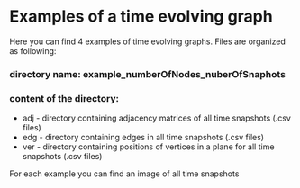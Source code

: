 # Examples of a time evolving graph
Here you can find 4 examples of time evolving graphs. Files are organized as following:
### directory name: example_numberOfNodes_nuberOfSnaphots
### content of the directory:
  - adj - directory containing adjacency matrices of all time snapshots (.csv files)
  - edg - directory containing edges in all time snapshots (.csv files)
  - ver - directory containing positions of vertices in a plane for all time snapshots (.csv files)

For each example you can find an image of all time snapshots
